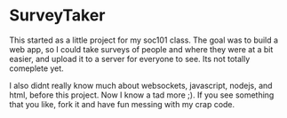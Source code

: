 # SurveyTaker
This started as a little project for my soc101 class.  The goal was to build a web app, so I could take surveys of people and where they were at a bit easier, and upload it to a server for everyone to see.  Its not totally comeplete yet.  

I also didnt really know much about websockets, javascript, nodejs, and html, before this project.  Now I know a tad more ;).
If you see something that you like, fork it and have fun messing with my crap code.  
